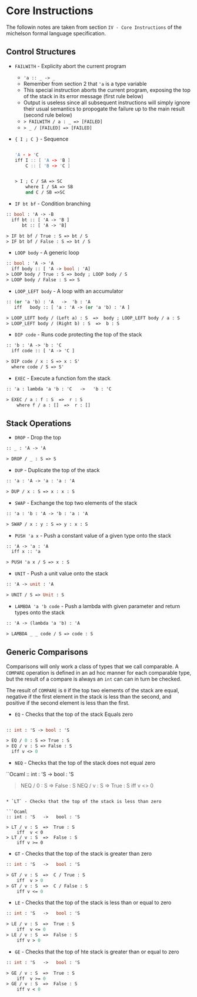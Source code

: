 # Core Instructions

The followin notes are taken from section `IV - Core Instructions` of the michelson formal language specification.

## Control Structures

* `FAILWITH` - Explicity abort the current program
  * `'a :: _ -> _`
  * Remember from section 2 that `'a` is a type variable
  * This special instruction aborts the current program, exposing the top of the stack in its error message (first rule below)
  * Output is useless since all subsequent instructions will simply ignore their usual semantics to propogate the failure up to the main result (second rule below)
  * `> FAILWITH / a : _ => [FAILED]`
  * `> _ / [FAILED] => [FAILED]`

* `{ I ; C }` - Sequence

  ``` C++

  'A - > 'C
  iff I :: [ 'A -> 'B ]
      C :: [ 'B -> 'C ]
  ```

  ``` Ocaml

  > I ; C / SA => SC
      where I / SA => SB
      and C / SB =>SC
  ```

* `IF bt bf` - Condition branching

``` Ocaml
:: bool : 'A -> -B
  iff bt :: [ 'A -> 'B ]
      bt :: [ 'A -> 'B]

> IF bt bf / True : S => bt / S
> IF bt bf / False : S => bt / S
```

* `LOOP body` - A generic loop

``` Ocaml
:: bool : 'A -> 'A
  iff body :: [ 'A -> bool : 'A]
> LOOP body / True : S => body ; LOOP body / S
> LOOP body / False : S => S
```

* `LOOP_LEFT body` - A loop with an accumulator

```Ocaml
:: (or 'a 'b) : 'A   ->  'b : 'A
   iff   body :: [ 'a : 'A -> (or 'a 'b) : 'A ]

> LOOP_LEFT body / (Left a) : S  =>  body ; LOOP_LEFT body / a : S
> LOOP_LEFT body / (Right b) : S  =>  b : S
```

* `DIP code` - Runs code protecting the top of the stack

```Ocaml
:: 'b : 'A -> 'b : 'C
  iff code :: [ 'A -> 'C ]

> DIP code / x : S => x : S'
  where code / S => S'
```

* `EXEC` - Execute a function fom the stack

```Ocaml
:: 'a : lambda 'a 'b : 'C   ->   'b : 'C

> EXEC / a : f : S  =>  r : S
    where f / a : []  =>  r : []
```

## Stack Operations

* `DROP` - Drop the top

```Ocaml
:: _ : 'A -> 'A

> DROP / _ : S => S
```

* `DUP` - Duplicate the top of the stack

```Ocaml
:: 'a : 'A -> 'a : 'a : 'A

> DUP / x : S => x : x : S
```

* `SWAP` - Exchange the top two elements of the stack

```Ocaml
:: 'a : 'b : 'A -> 'b : 'a : 'A

> SWAP / x : y : S => y : x : S
```

* `PUSH 'a x` - Push a constant value of a given type onto the stack

```Ocaml
:: 'A -> 'a : 'A
  iff x :: 'a

> PUSH 'a x / S => x : S
```

* `UNIT` - Push a unit value onto the stack

```Ocaml
:: 'A -> unit : 'A

> UNIT / S => Unit : S
```

* `LAMBDA 'a 'b code` - Push a lambda with given parameter and return types onto the stack

```Ocaml
:: 'A -> (lambda 'a 'b) : 'A

> LAMBDA _ _ code / S => code : S
```

## Generic Comparisons

Comparisons will only work a class of types that we call comparable. A `COMPARE` operation is defined in an ad hoc manner for each comparable type, but the result of a compare is always an `int` can can in turn be checked. 

The result of `COMPARE` is `0` if the top two elements of the stack are equal, negative if the first element in the stack is less than the second, and positive if the second element is less than the first.

* `EQ` - Checks that the top of the stack Equals zero

```Ocaml

:: int : 'S -> bool : 'S

> EQ / 0 : S => True : S
> EQ / v : S => False : S
  iff v <> 0
```

* `NEQ` - Checks that the top of the stack does not equal zero

``Ocaml
:: int : 'S   ->   bool : 'S

> NEQ / 0 : S  =>  False : S
> NEQ / v : S  =>  True : S
    iff v <> 0
```

* `LT` - Checks that the top of the stack is less than zero

```Ocaml
:: int : 'S   ->   bool : 'S

> LT / v : S  =>  True : S
    iff  v < 0
> LT / v : S  =>  False : S
    iff v >= 0
```

* `GT` - Checks that the top of the stack is greater than zero

```Ocaml
:: int : 'S   ->   bool : 'S

> GT / v : S  =>  C / True : S
    iff  v > 0
> GT / v : S  =>  C / False : S
    iff v <= 0
```

* `LE` - Checks that the top of the stack is less than or equal to zero

```Ocaml
:: int : 'S   ->   bool : 'S

> LE / v : S  =>  True : S
    iff  v <= 0
> LE / v : S  =>  False : S
    iff v > 0
```

* `GE` - Checks that the top of hte stack is greater than or equal to zero

```Ocaml
:: int : 'S   ->   bool : 'S

> GE / v : S  =>  True : S
    iff  v >= 0
> GE / v : S  =>  False : S
    iff v < 0
```